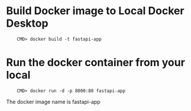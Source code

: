 # Build Docker image to Local Docker Desktop
        CMD> docker build -t fastapi-app 
# Run the docker container from your local
        CMD> docker run -d -p 8000:80 fastapi-app


The docker image name is fastapi-app